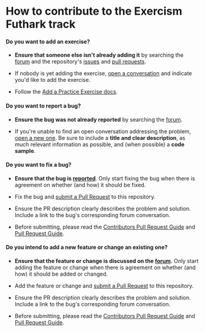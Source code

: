 # How to contribute to the Exercism Futhark track

#### **Do you want to add an exercise?**

- **Ensure that someone else isn't already adding it** by searching the [forum](https://forum.exercism.org/c/programming/futhark) and the repository's [issues](https://github.com/exercism/futhark/issues) and [pull requests](https://github.com/exercism/futhark/pulls).

- If nobody is yet adding the exercise, [open a conversation](https://forum.exercism.org/c/programming/futhark) and indicate you'd like to add the exercise.

- Follow the [Add a Practice Exercise docs](https://exercism.org/docs/building/tracks/practice-exercises/add).

#### **Do you want to report a bug?**

- **Ensure the bug was not already reported** by searching the [forum](https://forum.exercism.org/c/programming/futhark).

- If you're unable to find an open conversation addressing the problem, [open a new one](https://forum.exercism.org/new-topic?category=futhark). Be sure to include a **title and clear description**, as much relevant information as possible, and (when possible) a **code sample**.

#### **Do you want to fix a bug?**

- **Ensure that the bug is [reported](#do-you-want-to-report-a-bug)**.
  Only start fixing the bug when there is agreement on whether (and how) it should be fixed.

- Fix the bug and [submit a Pull Request](https://exercism.org/docs/building/github/contributors-pull-request-guide) to this repository.

- Ensure the PR description clearly describes the problem and solution.
  Include a link to the bug's corresponding forum conversation.

- Before submitting, please read the [Contributors Pull Request Guide](https://exercism.org/docs/building/github/contributors-pull-request-guide) and [Pull Request Guide](https://exercism.org/docs/community/being-a-good-community-member/pull-requests).

#### **Do you intend to add a new feature or change an existing one?**

- **Ensure that the feature or change is discussed on the [forum](https://forum.exercism.org/c/programming/futhark).**
  Only start adding the feature or change when there is agreement on whether (and how) it should be added or changed.

- Add the feature or change and [submit a Pull Request](https://exercism.org/docs/building/github/contributors-pull-request-guide) to this repository.

- Ensure the PR description clearly describes the problem and solution.
  Include a link to the bug's corresponding forum conversation.

- Before submitting, please read the [Contributors Pull Request Guide](https://exercism.org/docs/building/github/contributors-pull-request-guide) and [Pull Request Guide](https://exercism.org/docs/community/being-a-good-community-member/pull-requests).
